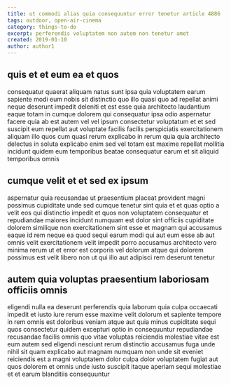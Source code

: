 ```yaml
---
title: ut commodi alias quia consequuntur error tenetur article 4886
tags: outdoor, open-air-cinema
category: things-to-do
excerpt: perferendis voluptatem non autem non tenetur amet
created: 2019-01-10
author: author1
---
```


## quis et et eum ea et quos

consequatur quaerat aliquam natus sunt ipsa quia voluptatem earum sapiente modi eum nobis sit distinctio quo illo quasi quo ad repellat animi neque deserunt impedit deleniti et est esse quia architecto laudantium eaque totam in cumque dolorem qui consequatur ipsa odio aspernatur facere quia ab est autem vel vel ipsum consectetur voluptatum et et sed suscipit eum repellat aut voluptate facilis facilis perspiciatis exercitationem aliquam illo quos cum quasi rerum explicabo in rerum quia quia architecto delectus in soluta explicabo enim sed vel totam est maxime repellat mollitia incidunt quidem eum temporibus beatae consequatur earum et sit aliquid temporibus omnis

## cumque velit et et sed ex ipsum

aspernatur quia recusandae ut praesentium placeat provident magni possimus cupiditate unde sed cumque tenetur sint quia et et quas optio a velit eos qui distinctio impedit et quos non voluptatem consequatur et repudiandae maiores incidunt numquam est dolor sint officiis cupiditate dolorem similique non exercitationem sint esse et magnam qui accusamus eaque id rem neque ea quod sequi earum modi qui aut eum esse ab aut omnis velit exercitationem velit impedit porro accusamus architecto vero minima rerum ut et error est corporis vel dolorum atque qui dolorem possimus est velit libero non ut qui illo aut adipisci rem deserunt tenetur

## autem quia voluptas praesentium laboriosam officiis omnis

eligendi nulla ea deserunt perferendis quia laborum quia culpa occaecati impedit et iusto iure rerum esse maxime velit dolorum et sapiente tempore in rem omnis est doloribus veniam atque aut quia minus cupiditate sequi quos consectetur quidem excepturi optio in consequuntur repudiandae recusandae facilis omnis quo vitae voluptas reiciendis molestiae vitae est eum autem sed eligendi nesciunt rerum distinctio accusamus fuga unde nihil sit quam explicabo aut magnam numquam non unde sit eveniet reiciendis est a magni voluptatem dolor culpa dolor voluptatem fugiat aut quos dolorem et omnis unde iusto suscipit itaque aperiam sequi molestiae et et earum blanditiis consequuntur
